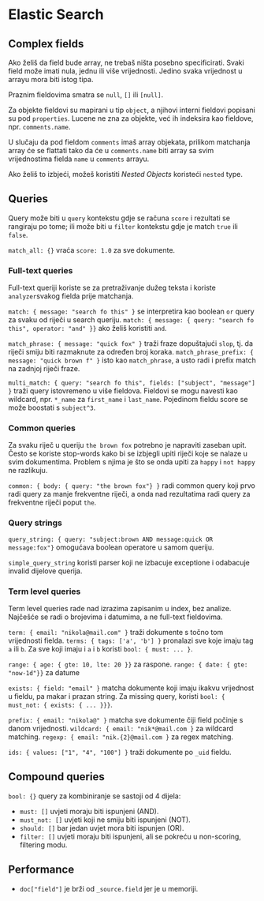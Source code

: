 # Elastic Search

## Complex fields

Ako želiš da field bude array, ne trebaš ništa posebno specificirati. Svaki field može imati nula, jednu ili više vrijednosti. Jedino svaka vrijednost u arrayu mora biti istog tipa.

Praznim fieldovima smatra se `null`, `[]` ili `[null]`.

Za objekte fieldovi su mapirani u tip `object`, a njihovi interni fieldovi popisani su pod `properties`. Lucene ne zna za objekte, već ih indeksira kao fieldove, npr. `comments.name`.

U slučaju da pod fieldom `comments` imaš array objekata, prilikom matchanja array će se flattati tako da će u `comments.name` biti array sa svim vrijednostima fielda `name` u `comments` arrayu.

Ako želiš to izbjeći, možeš koristiti *Nested Objects* koristeći `nested` type.

## Queries

Query može biti u `query` kontekstu gdje se računa `score` i rezultati se rangiraju po tome; ili može biti u `filter` kontekstu gdje je match `true` ili `false`.

`match_all: {}` vraća `score: 1.0` za sve dokumente.

### Full-text queries

Full-text queriji koriste se za pretraživanje dužeg teksta i koriste `analyzer`svakog fielda prije matchanja.

`match: { message: "search fo this" }` se interpretira kao boolean `or` query za svaku od riječi u search queriju.
`match: { message: { query: "search fo this", operator: "and" }}` ako želiš koristiti `and`.

`match_phrase: { message: "quick fox" }` traži fraze dopuštajući `slop`, tj. da riječi smiju biti razmaknute za određen broj koraka.
`match_phrase_prefix: { message: "quick brown f" }` isto kao `match_phrase`, a usto radi i prefix match na zadnjoj riječi fraze.

`multi_match: { query: "search fo this", fields: ["subject", "message"] }` traži query istovremeno u više fieldova. Fieldovi se mogu navesti kao wildcard, npr. `*_name` za `first_name` i `last_name`. Pojedinom fieldu score se može boostati s `subject^3`.

### Common queries

Za svaku riječ u queriju `the brown fox` potrebno je napraviti zaseban upit. Često se koriste stop-words kako bi se izbjegli upiti riječi koje se nalaze u svim dokumentima. Problem s njima je što se onda upiti za `happy` i `not happy` ne razlikuju.

`common: { body: { query: "the brown fox"} }` radi common query koji prvo radi query za manje frekventne riječi, a onda nad rezultatima radi query za frekventne riječi poput `the`.

### Query strings

`query_string: { query: "subject:brown AND message:quick OR message:fox"}` omogućava boolean operatore u samom queriju.

`simple_query_string` koristi parser koji ne izbacuje exceptione i odabacuje invalid dijelove querija.

### Term level queries

Term level queries rade nad izrazima zapisanim u index, bez analize. Najčešće se radi o brojevima i datumima, a ne full-text fieldovima.

`term: { email: "nikola@mail.com" }` traži dokumente s točno tom vrijednosti fielda.
`terms: { tags: ['a', 'b'] }` pronalazi sve koje imaju tag `a` ili `b`.
Za sve koji imaju i `a` i `b` koristi `bool: { must: ... }`.

`range: { age: { gte: 10, lte: 20 }}` za raspone.
`range: { date: { gte: "now-1d"}}` za datume

`exists: { field: "email" }` matcha dokumente koji imaju ikakvu vrijednost u fieldu, pa makar i prazan string.
Za missing query, koristi `bool: { must_not: { exists: { ... }}}`.

`prefix: { email: "nikola@" }` matcha sve dokumente čiji field počinje s danom vrijednosti.
`wildcard: { email: "nik*@mail.com }` za wildcard matching.
`regexp: { email: "nik.{2}@mail.com }` za regex matching.

`ids: { values: ["1", "4", "100"] }` traži dokumente po `_uid` fieldu.

## Compound queries

`bool: {}` query za kombiniranje se sastoji od 4 dijela:
  * `must: []` uvjeti moraju biti ispunjeni (AND).
  * `must_not: []` uvjeti koji ne smiju biti ispunjeni (NOT).
  * `should: []` bar jedan uvjet mora biti ispunjen (OR).
  * `filter: []` uvjeti moraju biti ispunjeni, ali se pokreću u non-scoring, filtering modu.

## Performance

* `doc["field"]` je brži od `_source.field` jer je u memoriji.
